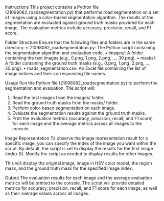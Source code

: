 Instructions
This project contains a Python file (21098082_roadsegmentation.py) that performs road segmentation on a set of images using a color-based segmentation algorithm. The results of the segmentation are evaluated against ground truth masks provided for each image. The evaluation metrics include accuracy, precision, recall, and F1 score.

Folder Structure
Ensure that the following files and folders are in the same directory:
•	21098082_roadsegmentation.py: The Python script containing the segmentation algorithm and evaluation code.
•	images/: A folder containing the test images (e.g., 0.png, 1.png, 2.png, ..., 30.png).
•	masks/: A folder containing the ground truth masks (e.g., 0.png, 1.png, 2.png, ..., 30.png).
•	roads_segmentation.csv: An Excel file containing the list of image indices and their corresponding file names.

Usage
Run the Python file (21098082_roadsegmentation.py) to perform the segmentation and evaluation.
The script will:
1.	Read the test images from the images/ folder.
2.	Read the ground truth masks from the masks/ folder.
3.	Perform color-based segmentation on each image.
4.	Evaluate the segmentation results against the ground truth masks.
5.	Print the evaluation metrics (accuracy, precision, recall, and F1 score) for each image and the average metrics across all images to the console.

Image Representation
To observe the image representation result for a specific image, you can specify the index of the image you want within the script. By default, the script is set to display the results for the first image (index 0). Modify the script as needed to display results for other images.
 
This will display the original image, image in HSV color model, the region mask, and the ground truth mask for the specified image index.

Output
The evaluation results for each image and the average evaluation metrics will be printed to the console. The script will provide detailed metrics for accuracy, precision, recall, and F1 score for each image, as well as their average values across all images.


